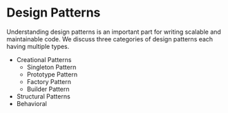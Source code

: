 # Design Patterns

Understanding design patterns is an important part for writing scalable and maintainable code.
We discuss three categories of design patterns each having multiple types.

-   Creational Patterns 
    - Singleton Pattern
    - Prototype Pattern
    - Factory Pattern
    - Builder Pattern
-   Structural Patterns
-   Behavioral 
 